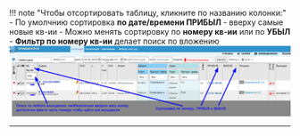 !!! note "Чтобы отсортировать таблицу, кликните по названию колонки:"
    - По умолчнию сортировка **по дате/времени ПРИБЫЛ** - вверху самые новые кв-ии
    - Можно менять сортировку по **номеру кв-ии** или по **УБЫЛ**
    - **Фильтр по номеру кв-ии** делает поиск по вложению
    ![Фильтер и сортировка](images/reestr_012_filter_sort.png)

---
